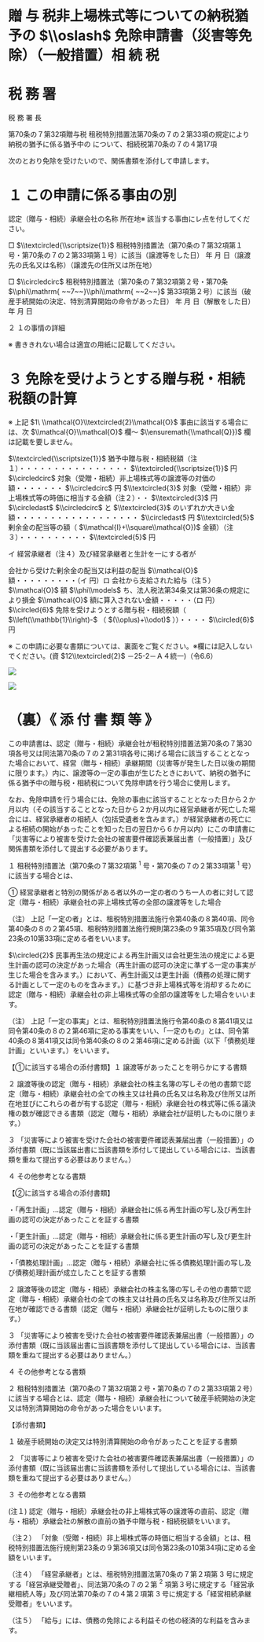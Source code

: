 # 贈 与 税非上場株式等についての納税猶予の $\\oslash$ 免除申請書（災害等免除）（一般措置）相 続 税

# 税 務 署

税 務 署 長

第70条の７第32項贈与税 租税特別措置法第70条の７の２第33項の規定により納税の猶予に係る猶予中の について、相続税第70条の７の４第17項

次のとおり免除を受けたいので、関係書類を添付して申請します。

# １ この申請に係る事由の別

認定（贈与・相続）承継会社の名称 所在地※ 該当する事由にレ点を付してください。

□ $\\textcircled{\\scriptsize{1}}$ 租税特別措置法（第70条の７第32項第１号・第70条の７の２第33項第１号）に該当（譲渡等をした日） 年 月 日（譲渡先の氏名又は名称）（譲渡先の住所又は所在地）

□ $\\circledcirc$ 租税特別措置法（第70条の７第32項第２号・第70条 $\\phi\\mathrm{ ~~7~~}\\phi\\mathrm{ ~~2~~}$ 第33項第２号）に該当（破産手続開始の決定、特別清算開始の命令があった日） 年 月 日（解散をした日） 年 月 日

２ １の事情の詳細

※ 書ききれない場合は適宜の用紙に記載してください。

# ３ 免除を受けようとする贈与税・相続税額の計算

※ 上記 $1\ \\mathcal{O}\\textcircled{2}\\mathcal{O}$ 事由に該当する場合には、次 $\\mathcal{O}\\mathcal{O}$ 欄～ $\\ensuremath{\\mathcal{Q}})$ 欄は記載を要しません。

$\\textcircled{\\scriptsize{1}}$ 猶予中贈与税・相続税額（注１）・・・・・・・・・・・・・・・・ $\\textcircled{\\scriptsize{1}}$ 円 $\\circledcirc$ 対象（受贈・相続）非上場株式等の譲渡等の対価の額・・・・・・・ $\\circledcirc$ 円 $\\textcircled{3}$ 対象（受贈・相続）非上場株式等の時価に相当する金額（注２）・・ $\\textcircled{3}$ 円 $\\circledast$ $\\circledcirc$ と $\\textcircled{3}$ のいずれか大きい金額・・・・・・・・・・・・・・・・・・ $\\circledast$ 円 $\\textcircled{5}$ 剰余金の配当等の額（ $\\mathcal{I}+\\square\\mathcal{O})$ 金額）（注３）・・・・・・・・・・ $\\textcircled{5}$ 円

イ 経営承継者（注４）及び経営承継者と生計を一にする者が

会社から受けた剰余金の配当又は利益の配当 $\\mathcal{O}$ 額・・・・・・・・・（イ 円）ロ 会社から支給された給与（注５） $\\mathcal{O}$ 額 $\\phi\\models$ ち、法人税法第34条又は第36条の規定により損金 $\\mathcal{O}$ 額に算入されない金額・・・・・（ロ 円） $\\circled{6}$ 免除を受けようとする贈与税・相続税額（ $\\left(\\mathbb{1}\\right)-$ （ $(\\oplus)+\\odot)$ ））・・・・ $\\circled{6}$ 円

※ この申請に必要な書類については、裏面をご覧ください。※欄には記入しないでください。(資 $12\\textcircled{2}$ －25-2－Ａ４統一)（令6.6）

![](https://www.nta.go.jp/tmp/78c12226-4c4e-49cf-aa38-44344ad8051f/images/53fc577cb1794f56d20b46c338e67587d521a74512bad4347729389a298535d2.jpg)

![](https://www.nta.go.jp/tmp/78c12226-4c4e-49cf-aa38-44344ad8051f/images/9a11f97ae1c4fc95b3fa15cfc7add6cca6231057e93298c856e58316188b8681.jpg)

# （裏）《 添 付 書 類 等 》

この申請書は、認定（贈与・相続）承継会社が租税特別措置法第70条の７第30項各号又は同法第70条の７の２第31項各号に掲げる場合に該当することとなった場合において、経営（贈与・相続）承継期間（災害等が発生した日以後の期間に限ります。）内に、譲渡等の一定の事由が生じたときにおいて、納税の猶予に係る猶予中の贈与税・相続税について免除申請を行う場合に使用します。

なお、免除申請を行う場合には、免除の事由に該当することとなった日から２か月以内（その該当することとなった日から２か月以内に経営承継者が死亡した場合には、経営承継者の相続人（包括受遺者を含みます。）が経営承継者の死亡による相続の開始があったことを知った日の翌日から６か月以内）にこの申請書に「災害等により被害を受けた会社の被害要件確認表兼届出書（一般措置）」及び関係書類を添付して提出する必要があります。

１ 租税特別措置法（第70条の７第32項第 $^1$ 号・第70条の７の２第33項第 $^1$ 号）に該当する場合とは、

① 経営承継者と特別の関係がある者以外の一定の者のうち一人の者に対して認定（贈与・相続）承継会社の非上場株式等の全部の譲渡等をした場合

（注） 上記「一定の者」とは、租税特別措置法施行令第40条の８第40項、同令第40条の８の２第45項、租税特別措置法施行規則第23条の９第35項及び同令第23条の10第33項に定める者をいいます。

$\\circled{2}$ 民事再生法の規定による再生計画又は会社更生法の規定による更生計画の認可の決定があった場合（再生計画の認可の決定に準ずる一定の事実が生じた場合を含みます。）において、再生計画又は更生計画（債務の処理に関する計画として一定のものを含みます。）に基づき非上場株式等を消却するために認定（贈与・相続）承継会社の非上場株式等の全部の譲渡等をした場合をいいます。

（注） 上記「一定の事実」とは、租税特別措置法施行令第40条の８第41項又は同令第40条の８の２第46項に定める事実をいい、「一定のもの」とは、同令第40条の８第41項又は同令第40条の８の２第46項に定める計画（以下「債務処理計画」といいます。）をいいます。

【①に該当する場合の添付書類】１ 譲渡等があったことを明らかにする書類

２ 譲渡等後の認定（贈与・相続）承継会社の株主名簿の写しその他の書類で認定（贈与・相続）承継会社の全ての株主又は社員の氏名又は名称及び住所又は所在地並びにこれらの者が有する認定（贈与・相続）承継会社の株式等に係る議決権の数が確認できる書類（認定（贈与・相続）承継会社が証明したものに限ります。）

３ 「災害等により被害を受けた会社の被害要件確認表兼届出書（一般措置）」の添付書類（既に当該届出書に当該書類を添付して提出している場合には、当該書類を重ねて提出する必要はありません。）

４ その他参考となる書類

【②に該当する場合の添付書類】

・「再生計画」…認定（贈与・相続）承継会社に係る再生計画の写し及び再生計画の認可の決定があったことを証する書類

・「更生計画」…認定（贈与・相続）承継会社に係る更生計画の写し及び更生計画の認可の決定があったことを証する書類

・「債務処理計画」…認定（贈与・相続）承継会社に係る債務処理計画の写し及び債務処理計画が成立したことを証する書類

２ 譲渡等後の認定（贈与・相続）承継会社の株主名簿の写しその他の書類で認定（贈与・相続）承継会社の全ての株主又は社員の氏名又は名称及び住所又は所在地が確認できる書類（認定（贈与・相続）承継会社が証明したものに限ります。）

３ 「災害等により被害を受けた会社の被害要件確認表兼届出書（一般措置）」の添付書類（既に当該届出書に当該書類を添付して提出している場合には、当該書類を重ねて提出する必要はありません。）

４ その他参考となる書類

２ 租税特別措置法（第70条の７第32項第２号・第70条の７の２第33項第２号）に該当する場合とは、認定（贈与・相続）承継会社について破産手続開始の決定又は特別清算開始の命令があった場合をいいます。

【添付書類】

１ 破産手続開始の決定又は特別清算開始の命令があったことを証する書類

２ 「災害等により被害を受けた会社の被害要件確認表兼届出書（一般措置）」の添付書類（既に当該届出書に当該書類を添付して提出している場合には、当該書類を重ねて提出する必要はありません。）

３ その他参考となる書類

(注１) 認定（贈与・相続）承継会社の非上場株式等の譲渡等の直前、認定（贈与・相続）承継会社の解散の直前の猶予中贈与税・相続税額をいいます。

（注２） 「対象（受贈・相続）非上場株式等の時価に相当する金額」とは、租税特別措置法施行規則第23条の９第36項又は同令第23条の10第34項に定める金額をいいます。

（注４） 「経営承継者」とは、租税特別措置法第70条の７第２項第 $3$ 号に規定する「経営承継受贈者」、同法第70条の７の２第 $^2$ 項第３号に規定する「経営承継相続人等」及び同法第70条の７の４第２項第 $3$ 号に規定する「経営相続承継受贈者」をいいます。

（注５） 「給与」には、債務の免除による利益その他の経済的な利益を含みます。